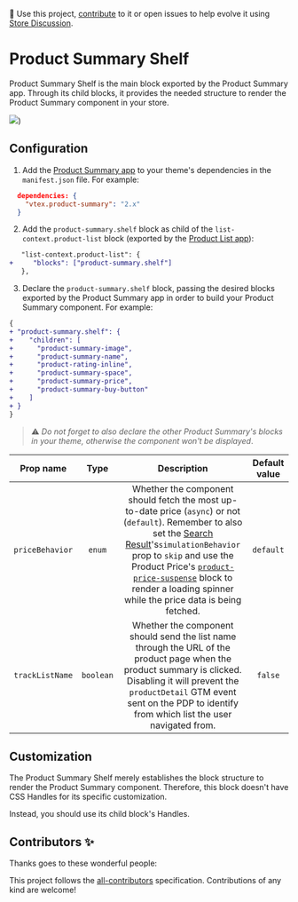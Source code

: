📢 Use this project, [contribute](https://github.com/vtex-apps/product-summary/blob/master/docs/ProductSummaryShelf.md) to it or open issues to help evolve it using [Store Discussion](https://github.com/vtex-apps/store-discussion).

# Product Summary Shelf

Product Summary Shelf is the main block exported by the Product Summary app. Through its child blocks, it provides the needed structure to render the Product Summary component in your store.

![](https://user-images.githubusercontent.com/40380674/96649443-7d21d480-1307-11eb-9100-534fa9e70ca6.png))

## Configuration

1. Add the [Product Summary app](https://vtex.io/docs/components/content-blocks/vtex.product-summary/) to your theme's dependencies in the `manifest.json` file. For example:

```json
  dependencies: {
    "vtex.product-summary": "2.x"
  }
```

2. Add the `product-summary.shelf` block as child of the `list-context.product-list` block (exported by the [Product List app](https://vtex.io/docs/components/content-blocks/vtex.product-list/)):

```diff
   "list-context.product-list": {
+     "blocks": ["product-summary.shelf"]
   },
```

3. Declare the `product-summary.shelf` block, passing the desired blocks exported by the Product Summary app in order to build your Product Summary component. For example:

```diff
{
+ "product-summary.shelf": {
+    "children": [
+      "product-summary-image",
+      "product-summary-name",
+      "product-rating-inline",
+      "product-summary-space",
+      "product-summary-price",
+      "product-summary-buy-button"
+    ]
+ }
}
```

> ⚠️ *Do not forget to also declare the other Product Summary's blocks in your theme, otherwise the component won't be displayed*. 

| Prop name        | Type          | Description                | Default value  |
| :--------------: | :---------: | :--------------------------: | :------------: |
| `priceBehavior` | `enum` | Whether the component should fetch the most up-to-date price (`async`) or not (`default`). Remember to also set the [Search Result](https://vtex.io/docs/components/content-blocks/vtex.search-result@3.79.1/#configuration)'s`simulationBehavior` prop to `skip` and use the Product Price's [`product-price-suspense`](https://github.com/vtex-apps/product-price/blob/master/docs/README.md) block to render a loading spinner while the price data is being fetched. | `default` |
| `trackListName` | `boolean` | Whether the component should send the list name through the URL of the product page when the product summary is clicked. Disabling it will prevent the `productDetail` GTM event sent on the PDP to identify from which list the user navigated from. | `false` |

## Customization

The Product Summary Shelf merely establishes the block structure to render the Product Summary component. Therefore, this block doesn't have CSS Handles for its specific customization.

Instead, you should use its child block's Handles.

<!-- DOCS-IGNORE:start -->

## Contributors ✨

Thanks goes to these wonderful people:

<!-- ALL-CONTRIBUTORS-LIST:START - Do not remove or modify this section -->
<!-- prettier-ignore-start -->
<!-- markdownlint-disable -->
<!-- markdownlint-enable -->
<!-- prettier-ignore-end -->
<!-- ALL-CONTRIBUTORS-LIST:END -->

This project follows the [all-contributors](https://github.com/all-contributors/all-contributors) specification. Contributions of any kind are welcome!

<!-- DOCS-IGNORE:end -->


